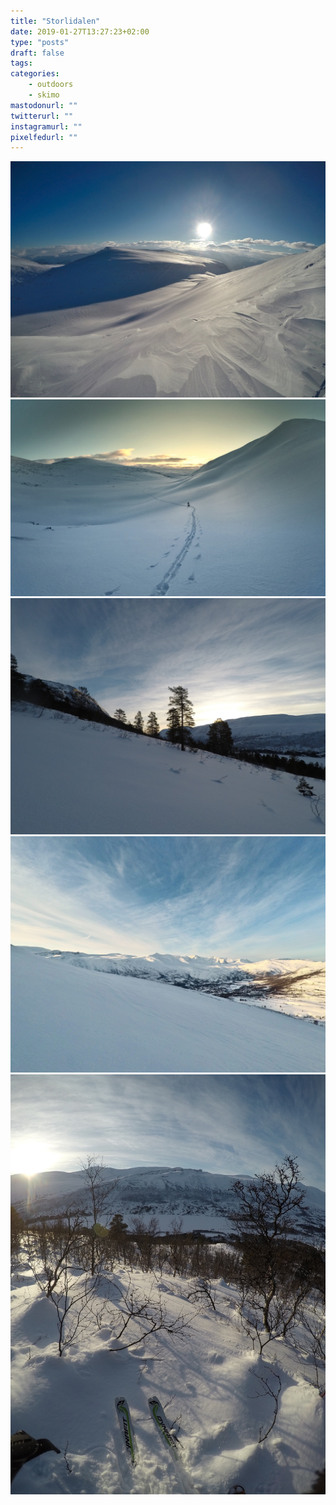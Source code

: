 ```yaml
---
title: "Storlidalen"
date: 2019-01-27T13:27:23+02:00
type: "posts"
draft: false
tags:
categories:
    - outdoors
    - skimo
mastodonurl: ""
twitterurl: ""
instagramurl: ""
pixelfedurl: ""
---
```


![](/posts/20190127-storlidalen/storlidalen1.jpg)
![](/posts/20190127-storlidalen/storlidalen2.jpg)
![](/posts/20190127-storlidalen/storlidalen3.jpg)
![](/posts/20190127-storlidalen/storlidalen4.jpg)
![](/posts/20190127-storlidalen/storlidalen5.jpg)
